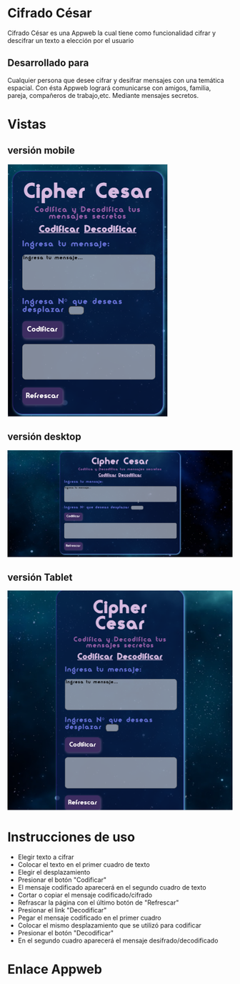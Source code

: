 # Cifrado César

Cifrado César es una Appweb la cual tiene como funcionalidad cifrar y descifrar un texto a elección por el usuario

## Desarrollado para 
Cualquier persona que desee cifrar y desifrar mensajes con una temática espacial. Con ésta Appweb logrará comunicarse con amigos, familia, pareja, compañeros de trabajo,etc. Mediante mensajes secretos. 
 
 # Vistas 
 ## versión mobile 
![Mobile](VistaCelular.png)

 ## versión desktop 
 ![Desktop](VistaEscritorio.png)

 ## versión Tablet
 ![Tablet](VistaTableta.png)

# Instrucciones de uso 
* Elegir texto a cifrar
* Colocar el texto en el primer cuadro de texto 
* Elegir el desplazamiento 
* Presionar el botón "Codificar"
* El mensaje codificado aparecerá en el segundo cuadro de texto 
* Cortar o copiar el mensaje codificado/cifrado
* Refrascar la página con el último botón de "Refrescar"
* Presionar el link "Decodificar"
* Pegar el mensaje codificado en el primer cuadro 
* Colocar el mismo desplazamiento que se utilizó para codificar
* Presionar el botón "Decodificar" 
* En el segundo cuadro aparecerá el mensaje desifrado/decodificado

# Enlace Appweb





